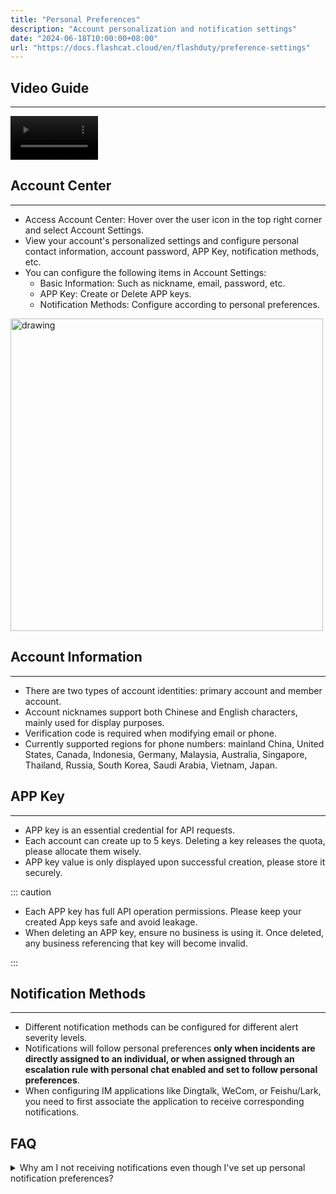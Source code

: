 ```yaml
---
title: "Personal Preferences"
description: "Account personalization and notification settings"
date: "2024-06-18T10:00:00+08:00"
url: "https://docs.flashcat.cloud/en/flashduty/preference-settings"
---
```


## Video Guide
---

<Video width="200" style="width: 140px;" src="https://download.flashcat.cloud/flashduty/video/preference.mp4"></Video>


## Account Center
---
- Access Account Center: Hover over the user icon in the top right corner and select Account Settings.
- View your account's personalized settings and configure personal contact information, account password, APP Key, notification methods, etc.
- You can configure the following items in Account Settings:
     - Basic Information: Such as nickname, email, password, etc.
     - APP Key: Create or Delete APP keys.
     - Notification Methods: Configure according to personal preferences.

<img src="https://download.flashcat.cloud/flashduty/doc/en/fd/pre-1.png" alt="drawing" width="500"/>

## Account Information
---
- There are two types of account identities: primary account and member account.
- Account nicknames support both Chinese and English characters, mainly used for display purposes.
- Verification code is required when modifying email or phone.
- Currently supported regions for phone numbers: mainland China, United States, Canada, Indonesia, Germany, Malaysia, Australia, Singapore, Thailand, Russia, South Korea, Saudi Arabia, Vietnam, Japan.

## APP Key
---
- APP key is an essential credential for API requests.
- Each account can create up to 5 keys. Deleting a key releases the quota, please allocate them wisely.
- APP key value is only displayed upon successful creation, please store it securely.

::: caution

- Each APP key has full API operation permissions. Please keep your created App keys safe and avoid leakage.
- When deleting an APP key, ensure no business is using it. Once deleted, any business referencing that key will become invalid.

:::

## Notification Methods
---
- Different notification methods can be configured for different alert severity levels.
- Notifications will follow personal preferences **only when incidents are directly assigned to an individual, or when assigned through an escalation rule with personal chat enabled and set to follow personal preferences**.
- When configuring IM applications like Dingtalk, WeCom, or Feishu/Lark, you need to first associate the application to receive corresponding notifications.


## FAQ

<details>
  <summary>Why am I not receiving notifications even though I've set up personal notification preferences?</summary>
  How Flashduty assigns responders and sends notifications depends solely on the escalation rule settings. This means if you haven't set up an escalation rule, no notifications will be triggered when an incident occurs.
  
  Additionally, the personal chat notification channel in escalation rules supports two settings: "Follow Personal Preferences" and "Follow Unified Settings". Only under "Follow Personal Preferences" will notifications be sent according to your personal settings. If "Follow Unified Settings" is selected, all users will receive notifications according to this unified setting, regardless of their personal preferences.

  Check your specific settings in Channel Details => Escalation Rules.
</details>
